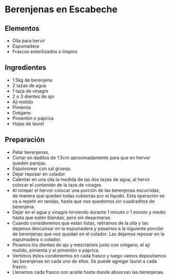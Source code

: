 # Berenjenas en Escabeche

## Elementos

+ Olla para hervir
+ Espumadera
+ Frascos esterilizados o limpios

## Ingredientes

+ 1.5kg de berenjena
+ 2 tazas de agua
+ 1 taza de vinagre
+ 2 o 3 dientes de ajo
+ Ají molido
+ Pimienta
+ Orégano
+ Pimentón o páprica
+ Hojas de laurel

## Preparación

+ Pelar berenjenas.
+ Cortar en daditos de 1.5cm aproximadamente para que en hervor queden parejas.
+ Espolvorear con sal gruesa.
+ Dejar reposar en colador.
+ Calentar en una olla la medida de las dos tazas de agua, al hervir colocar el contenido de la taza de vinagre.
+ Al romper el hervor colocar una porción de las berenjenas escurridas, de manera que queden todas cubiertas por el líquido. Esta operación se va a repetir en tandas, hasta que nos quedemos sin cuadraditos de berenjena.
+ Dejar en el agua y vinagre hirviendo durante 1 minuto o 1 minuto y medio hasta que estén blandas, pero sin desarmarse.
+ Cuando consideremos que están listas, retiramos de la olla y las dejamos descansar en la espumadera y pasamos a la siguiente porción de berenjenas que nos quedan en el colador. Las dejamos reposar en la espumadera o colador.
+ Picamos los dientes de ajo y mezclamos junto con orégano, el ají molido, pimienta y el pimentón o páprica.
+ Vertimos éstos condimentos en cada frasco y luego vamos depositamos las berenjenas en cada uno de ellos. Se puede agregar laurel a cada frasco.
+ Llenamos cada frasco con aceite hasta donde absorvan las berenjenas.
